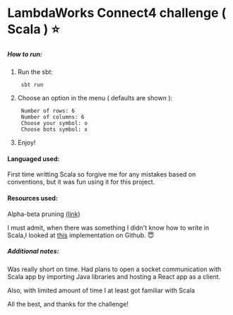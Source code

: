 # LambdaWorks Connect4 challenge ( Scala ) :star:


##### How to run: 
1.  Run the sbt:

         sbt run
         
2. Choose an option in the menu ( defaults are shown ):

        Number of rows: 6
        Number of columns: 6
        Choose your symbol: o
        Choose bots symbol: x
        
3. Enjoy!


#### Languaged used:
First time writting Scala so forgive me for any mistakes based on conventions, but it was fun using it for this project.
    
#### Resources used:
   Alpha-beta pruning [(link)](https://www.geeksforgeeks.org/minimax-algorithm-in-game-theory-set-4-alpha-beta-pruning/)
   
   I must admit, when there was something I didn't know how to write in Scala,I looked at [this](https://github.com/kristofa/connect4) implementation on Github. :innocent:
   
##### Additional notes:
Was really short on time. Had plans to open a socket communication with Scala app by importing Java libraries and hosting a React app as a client.

Also, with limited amount of time I at least got familiar with Scala

All the best, and thanks for the challenge!

    
   